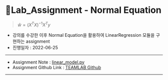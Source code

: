 # :volcano:Lab_Assignment - Normal Equation 
> $\hat{w} = (X^TX)^{-1}X^Ty$
- 강의를 수강한 이후 Normal Equation을 활용하여 LinearRegression 모듈을 구현하는 assignment
- 진행일자 : 2022-06-25
---
- Assignment Note : [linear_model.py](https://github.com/yongchoooon/TIL/blob/main/ML/Linear_Regression/lab_normal_equation/linear_model.py)
- Assignment Github Link : [TEAMLAB Github](https://github.com/TeamLab/machine_learning_from_scratch_with_python/tree/master/lab_asssigment/5_normal_equation)
---
